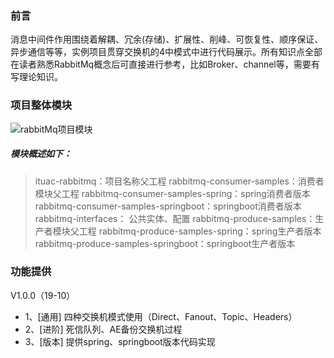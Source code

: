 
### 前言

消息中间件作用围绕着解耦、冗余(存储)、扩展性、削峰、可恢复性、顺序保证、异步通信等等，实例项目贯穿交换机的4中模式中进行代码展示。所有知识点全部在读者熟悉RabbitMq概念后可直接进行参考，比如Broker、channel等，需要有写理论知识。


### 项目整体模块

![rabbitMq项目模块](https://blog-ituac-1252741530.cos.ap-beijing.myqcloud.com/rabbitmq_1572079569051.png)

##### 模块概述如下：

> ituac-rabbitmq：项目名称父工程
rabbitmq-consumer-samples：消费者模块父工程
rabbitmq-consumer-samples-spring：spring消费者版本
rabbitmq-consumer-samples-springboot：springboot消费者版本
rabbitmq-interfaces： 公共实体、配置
rabbitmq-produce-samples：生产者模块父工程
rabbitmq-produce-samples-spring：spring生产者版本
rabbitmq-produce-samples-springboot：springboot生产者版本


### 功能提供

V1.0.0（19-10）
- 1、[通用] 四种交换机模式使用（Direct、Fanout、Topic、Headers）
- 2、[进阶] 死信队列、AE备份交换机过程
- 3、[版本] 提供spring、springboot版本代码实现





















